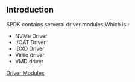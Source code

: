 ## Introduction
SPDK contains serveral driver modules,Which is :
* NVMe Driver
* I/OAT Driver
* IDXD Driver
* Virtio driver
* VMD driver

[Driver Modules](https://spdk.io/doc/)